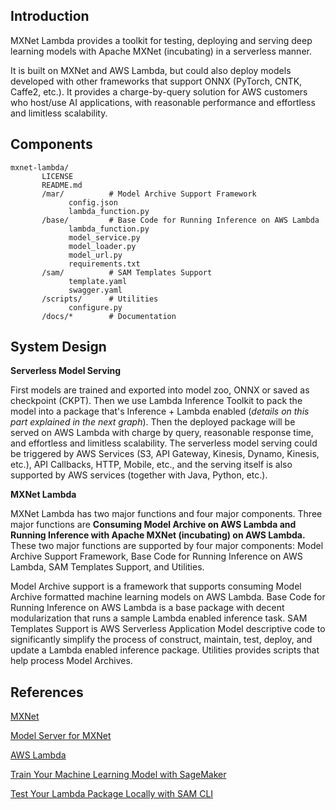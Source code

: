 ## Introduction

MXNet Lambda provides a toolkit for testing, deploying and serving deep learning models with Apache MXNet (incubating) in a serverless manner.

It is built on MXNet and AWS Lambda, but could also deploy models developed with other frameworks that support ONNX (PyTorch, CNTK, Caffe2, etc.). It provides a charge-by-query solution for AWS customers who host/use AI applications, with reasonable performance and effortless and limitless scalability. 

## Components
```
mxnet-lambda/
       LICENSE
       README.md
       /mar/          # Model Archive Support Framework
             config.json
             lambda_function.py
       /base/         # Base Code for Running Inference on AWS Lambda
             lambda_function.py
             model_service.py
             model_loader.py
             model_url.py
             requirements.txt
       /sam/          # SAM Templates Support
             template.yaml
             swagger.yaml
       /scripts/      # Utilities
             configure.py
       /docs/*        # Documentation
```

## System Design

**Serverless Model Serving**

First models are trained and exported into model zoo, ONNX or saved as checkpoint (CKPT). Then we use Lambda Inference Toolkit to pack the model into a package that's Inference + Lambda enabled (*details on this part explained in the next graph*). Then the deployed package will be served on AWS Lambda with charge by query, reasonable response time, and effortless and limitless scalability. The serverless model serving could be triggered by AWS Services (S3, API Gateway, Kinesis, Dynamo, Kinesis, etc.), API Callbacks, HTTP, Mobile, etc., and the serving itself is also supported by AWS services (together with Java, Python, etc.).

**MXNet Lambda**

MXNet Lambda has two major functions and four major components. Three major functions are **Consuming Model Archive on AWS Lambda and  Running Inference with Apache MXNet (incubating) on AWS Lambda.** These two major functions are supported by four major components: Model Archive Support Framework, Base Code for Running Inference on AWS Lambda, SAM Templates Support, and Utilities. 

Model Archive support is a framework that supports consuming Model Archive formatted machine learning models on AWS Lambda. Base Code for Running Inference on AWS Lambda is a base package with decent modularization that runs a sample Lambda enabled inference task. SAM Templates Support is AWS Serverless Application Model descriptive code to significantly simplify the process of construct, maintain, test, deploy, and update a Lambda enabled inference package. Utilities provides scripts that help process Model Archives. 

## References

[MXNet](https://mxnet.incubator.apache.org)

[Model Server for MXNet](https://github.com/awslabs/mxnet-model-server)

[AWS Lambda](https://aws.amazon.com/lambda/)

[Train Your Machine Learning Model with SageMaker](https://aws.amazon.com/sagemaker/)

[Test Your Lambda Package Locally with SAM CLI](https://github.com/awslabs/aws-sam-cli)
